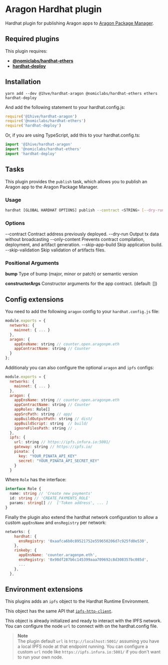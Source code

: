 # Aragon Hardhat plugin

Hardhat plugin for publishing Aragon apps to [Aragon Package Manager](https://hack.aragon.org/docs/apm-intro.html).

## Required plugins

This plugin requires:

- [**@nomiclabs/hardhat-ethers**](https://hardhat.org/plugins/nomiclabs-hardhat-ethers.html)
- [**hardhat-deploy**](https://hardhat.org/plugins/hardhat-deploy.html)

## Installation

```
yarn add --dev @1hve/hardhat-aragon @nomiclabs/hardhat-ethers ethers hardhat-deploy
```

And add the following statement to your hardhat.config.js:

```js
require('@1hive/hardhat-aragon')
require('@nomiclabs/hardhat-ethers')
require('hardhat-deploy')
```

Or, if you are using TypeScript, add this to your hardhat.config.ts:

```ts
import '@1hive/hardhat-aragon'
import '@nomiclabs/hardhat-ethers'
import 'hardhat-deploy'
```

## Tasks

This plugin provides the `publish` task, which allows you to publish an Aragon app to the Aragon Package Manager.

### Usage

```sh
hardhat [GLOBAL HARDHAT OPTIONS] publish --contract <STRING> [--dry-run] [--only-content] [--skip-app-build] [--skip-validation] bump [...constructorArgs]
```

### Options

--contract Contract address previously deployed.
--dry-run Output tx data without broadcasting
--only-content Prevents contract compilation, deployment, and artifact generation.
--skip-app-build Skip application build.
--skip-validation Skip validation of artifacts files.

### Positional Arguments

**bump** Type of bump (major, minor or patch) or semantic version

**constructorArgs** Constructor arguments for the app contract. (default: [])

## Config extensions

You need to add the following `aragon` config to your `hardhat.config.js` file:

```js
module.exports = {
  networks: {
    mainnet: { ... }
  },
  aragon: {
    appEnsName: string // counter.open.aragonpm.eth
    appContractName: string // Counter
  }
};
```

Additionaly you can also configure the optional `aragon` and `ipfs` configs:

```js
module.exports = {
  networks: {
    mainnet: { ... }
  },
  aragon: {
    appEnsName: string // counter.open.aragonpm.eth
    appContractName: string // Counter
    appRoles: Role[]
    appSrcPath: string // app/
    appBuildOutputPath: string // dist/
    appBuildScript: string  // build/
    ignoreFilesPath: string // .
  },
  ipfs: {
    url: string // https://ipfs.infura.io:5001/
    gateway: string // https://ipfs.io/
    pinata: {
      key: "YOUR_PINATA_API_KEY"
      secret: "YOUR_PINATA_API_SECRET_KEY"
    }
  }
```

Where `Role` has the interface:

```ts
interface Role {
  name: string // 'Create new payments'
  id: string // 'CREATE_PAYMENTS_ROLE'
  params: string[] //  ['Token address', ... ]
}
```

Finally the plugin also extend the hardhat network configuration to allow a custom `appEnsName` and `ensRegistry` per network:

```js
networks: {
    hardhat: {
      ensRegistry: '0xaafca6b0c89521752e559650206d7c925fd0e530',
    },
    rinkeby: {
      appEnsName: 'counter.aragonpm.eth',
      ensRegistry: '0x98df287b6c145399aaa709692c8d308357bc085d',
      ...
    },
  },
```

## Environment extensions

This plugins adds an `ipfs` object to the Hardhat Runtime Environment.

This object has the same API that [`ipfs-http-client`](https://github.com/ipfs/js-ipfs/tree/master/packages/ipfs-http-client).

This object is already initialized and ready to interact with the IPFS network. You can configure the node `url` to connect with on the hardhat.config file.

> **Note**<br>
> The plugin default `url` is `http://localhost:5001/` assuming you have a local IPFS node at that endpoint running. You can configure a custom `url` node like `https://ipfs.infura.io:5001/` if you don't want to run your own node.
